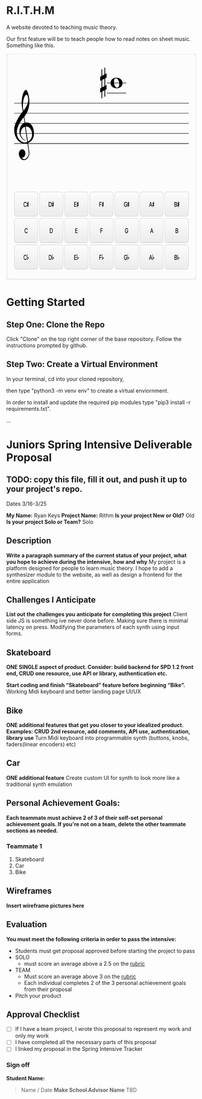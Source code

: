 <h1>R.I.T.H.M</h1>

A website devoted to teaching music theory.

Our first feature will be to teach people how to read notes on sheet music. Something
like this.

<img src="readme_pictures/goal.png" alt="..." height="600" width="600">

<h1>Getting Started</h1>

<h2>Step One: Clone the Repo</h2>
<p>Click "Clone" on the top right corner of the base repository. Follow the instructions prompted by github.</p>

<h2>Step Two: Create a Virtual Environment</h2>
<p>In your terminal, cd into your cloned repository,</p>
<p>then type "python3 -m venv env" to create a virtual enviornment.</p>
<p>In order to install and update the required pip modules type "pip3 install -r requirements.txt".</p>

...

# Juniors Spring Intensive Deliverable Proposal

## TODO: copy this file, fill it out, and push it up to your project's repo.

Dates 3/16-3/25

**My Name:**
Ryan Keys
**Project Name:**
Rithm
**Is your project New or Old?**
Old
**Is your project Solo or Team?**
Solo

## Description

**Write a paragraph summary of the current status of your project, what you hope to achieve during the intensive, how and why**
My project is a platform designed for people to learn music theory. I hope to add a synthesizer module to the website, as well as design a frontend for the entire application

## Challenges I Anticipate

**List out the challenges you anticipate for completing this project**
Client side JS is something ive never done before.
Making sure there is minimal latency on press.
Modifying the parameters of each synth using input forms.

## Skateboard

**ONE SINGLE aspect of product. Consider: build backend for SPD 1.2 front end, CRUD one resource, use API or library, authentication etc.**

**Start coding and finish “Skateboard” feature before beginning “Bike”.**
Working Midi keyboard and better landing page UI/UX

## Bike

**ONE additional features that get you closer to your idealized product. Examples: CRUD 2nd resource, add comments, API use, authentication, library use**
Turn Midi keyboard into programmable synth (buttons, knobs, faders(linear encoders) etc)

## Car

**ONE additional feature**
Create custom UI for synth to look more like a traditional synth emulation

## Personal Achievement Goals:

**Each teammate must achieve 2 of 3 of their self-set personal achievement goals. If you're not on a team, delete the other teammate sections as needed.**

### Teammate 1

1. Skateboard
1. Car
1. Bike

## Wireframes

**Insert wireframe pictures here**

## Evaluation

**You must meet the following criteria in order to pass the intensive:**

- Students must get proposal approved before starting the project to pass
- SOLO
  - must score an average above a 2.5 on the [rubric]
- TEAM
  - Must score an average above 3 on the [rubric]
  - Each individual completes 2 of the 3 personal achievement goals from their proposal
- Pitch your product

[rubric]: https://docs.google.com/document/d/1IOQDmohLBEBT-hyr-2vgw1mbZUNsq3fHxVfH0oRmVt0/edit

## Approval Checklist

- [ ] If I have a team project, I wrote this proposal to represent my work and only my work
- [ ] I have completed all the necessary parts of this proposal
- [ ] I linked my proposal in the Spring Intensive Tracker

### Sign off

**Student Name:**

> Name / Date
> **Make School Advisor Name**
> TBD
